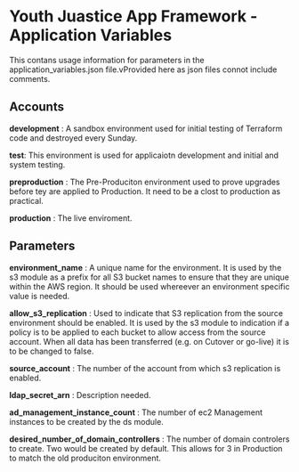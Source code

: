 # Youth Juastice App Framework - Application Variables

This contans usage information for parameters in the application_variables.json file.vProvided here as json files connot include comments.

## Accounts

**development**
: A sandbox environment used for initial testing of Terraform code and destroyed every Sunday.

**test**: This environment is used for applicaiotn development and initial and system testing.

**preproduction**
: The Pre-Produciton environment used to prove upgrades before tey are applied to Production. It need to be a clost to production as practical.

**production**
: The live enviroment.

## Parameters

**environment_name**
: A unique name for the environment. It is used by the s3 module as a prefix for all S3 bucket names to ensure that they are unique within the AWS region. It should be used whereever an environment specific value is needed.

**allow_s3_replication**
: Used to indicate that S3 replication from the source environment should be enabled. It is used by the s3 module to indication if a policy is to be applied to each bucket to allow access from the source account. When all data has been transferred (e.g. on Cutover or go-live) it is to be changed to false.

**source_account**
: The number of the account from which s3 replication is enabled.

**ldap_secret_arn**
: <TODO> Description needed.

**ad_management_instance_count**
: The number of ec2 Management instances to be created by the ds module.

**desired_number_of_domain_controllers**
: The number of domain controlers to create. Two would be created by default. This allows for 3 in Production to match the old produciton environment.

